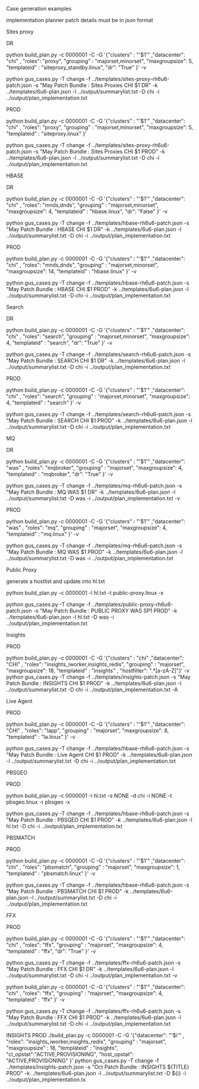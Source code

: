 
Case generation examples

implementation planner patch details must be in json format

Sites proxy

DR

python build_plan.py -c 0000001 -C -G '{"clusters" : "'$1'" ,"datacenter": "chi" , "roles": "proxy", "grouping" : "majorset,minorset", "maxgroupsize": 5, "templateid" : "siteproxy_standby.linux", "dr": "True"  }' -v

python gus_cases.py -T change  -f ../templates/sites-proxy-rh6u6-patch.json  -s "May Patch Bundle : Sites Proxies CHI $1 DR" -k ../templates/6u6-plan.json  -l ../output/summarylist.txt -D chi -i ../output/plan_implementation.txt

PROD

python build_plan.py -c 0000001 -C -G '{"clusters" : "'$1'" ,"datacenter": "chi" , "roles": "proxy", "grouping" : "majorset,minorset", "maxgroupsize": 5, "templateid" : "siteproxy.linux" }'

python gus_cases.py -T change  -f ../templates/sites-proxy-rh6u6-patch.json  -s "May Patch Bundle : Sites Proxies CHI $1 PROD" -k ../templates/6u6-plan.json  -l ../output/summarylist.txt -D chi -i ../output/plan_implementation.txt

HBASE

DR

python build_plan.py -c 0000001 -C -G '{"clusters" : "'$1'" ,"datacenter": "chi" , "roles": "mnds,dnds", "grouping" : "majorset,minorset", "maxgroupsize": 4, "templateid" : "hbase.linux", "dr": "False"  }' -v

python gus_cases.py -T change  -f ../templates/hbase-rh6u6-patch.json  -s "May Patch Bundle : HBASE CHI $1 DR" -k ../templates/6u6-plan.json  -l ../output/summarylist.txt -D chi -i ../output/plan_implementation.txt

PROD

python build_plan.py -c 0000001 -C -G '{"clusters" : "'$1'" ,"datacenter": "chi" , "roles": "mnds,dnds", "grouping" : "majorset,minorset", "maxgroupsize": 14, "templateid" : "hbase.linux" }' -v

python gus_cases.py -T change  -f ../templates/hbase-rh6u6-patch.json  -s "May Patch Bundle : HBASE CHI $1 PROD" -k ../templates/6u6-plan.json  -l ../output/summarylist.txt -D chi -i ../output/plan_implementation.txt

Search

DR

python build_plan.py -c 0000001 -C -G '{"clusters" : "'$1'" ,"datacenter": "chi" , "roles": "search", "grouping" : "majorset,minorset", "maxgroupsize": 4, "templateid" : "search", "dr": "True"  }' -v

python gus_cases.py -T change  -f ../templates/search-rh6u6-patch.json  -s "May Patch Bundle : SEARCH CHI $1 DR" -k ../templates/6u6-plan.json  -l ../output/summarylist.txt -D chi -i ../output/plan_implementation.txt

PROD

python build_plan.py -c 0000001 -C -G '{"clusters" : "'$1'" ,"datacenter": "chi" , "roles": "search", "grouping" : "majorset,minorset", "maxgroupsize": 4, "templateid" : "search" }' -v

python gus_cases.py -T change  -f ../templates/search-rh6u6-patch.json  -s "May Patch Bundle : SEARCH CHI $1 PROD" -k ../templates/6u6-plan.json  -l ../output/summarylist.txt -D chi -i ../output/plan_implementation.txt

MQ

DR

python build_plan.py -c 0000001 -C -G '{"clusters" : "'$1'" ,"datacenter": "was" , "roles": "mqbroker", "grouping" : "majorset", "maxgroupsize": 4, "templateid" : "mqbroker", "dr": "True"  }' -v

python gus_cases.py -T change  -f ../templates/mq-rh6u6-patch.json  -s "May Patch Bundle : MQ WAS $1 DR" -k ../templates/6u6-plan.json  -l ../output/summarylist.txt -D was -i ../output/plan_implementation.txt -v

PROD

python build_plan.py -c 0000001 -C -G '{"clusters" : "'$1'" ,"datacenter": "was" , "roles": "mq", "grouping" : "majorset", "maxgroupsize": 4, "templateid" : "mq.linux" }' -v

python gus_cases.py -T change  -f ../templates/mq-rh6u6-patch.json  -s "May Patch Bundle : MQ WAS $1 PROD" -k ../templates/6u6-plan.json  -l ../output/summarylist.txt -D was -i ../output/plan_implementation.txt

Public Proxy

generate a hostlist and update into hl.txt

python build_plan.py -c 0000001 -l hl.txt -t public-proxy.linux -x

python gus_cases.py -T change  -f ../templates/public-proxy-rh6u6-patch.json  -s "May Patch Bundle : PUBLIC PROXY WAS SP1 PROD" -k ../templates/6u6-plan.json  -l hl.txt -D was -i ../output/plan_implementation.txt

Insights

PROD

python build_plan.py -c 0000001 -C -G '{"clusters" : "chi" ,"datacenter": "CHI" , "roles": "insights_iworker,insights_redis", "grouping" : "majorset", "maxgroupsize": 18, "templateid" : "insights" , "hostfilter": ".*[a-zA-Z]"}' -v
python gus_cases.py -T change  -f ../templates/insights-patch.json  -s "May Patch Bundle : INSIGHTS CHI $1 PROD" -k ../templates/6u6-plan.json  -l ../output/summarylist.txt -D chi -i ../output/plan_implementation.txt -A


Live Agent

PROD

python build_plan.py -c 0000001 -C -G '{"clusters" : "'$1'" ,"datacenter": "CHI" , "roles": "lapp", "grouping" : "majorset", "maxgroupsize": 8, "templateid" : "la.linux" }' -v

python gus_cases.py -T change  -f ../templates/hbase-rh6u6-patch.json  -s "May Patch Bundle : Live Agent CHI $1 PROD" -k ../templates/6u6-plan.json  -l ../output/summarylist.txt -D chi -i ../output/plan_implementation.txt

PBSGEO

PROD

python build_plan.py -c 0000001 -l hl.txt -s NONE -d chi -i NONE -t pbsgeo.linux -r pbsgeo -x

python gus_cases.py -T change  -f ../templates/hbase-rh6u6-patch.json  -s "May Patch Bundle : PBSGEO CHI $1 PROD" -k ../templates/6u6-plan.json  -l hl.txt -D chi -i ../output/plan_implementation.txt

PBSMATCH

PROD

python build_plan.py -c 0000001 -C -G '{"clusters" : "'$1'" ,"datacenter": "chi" , "roles": "pbsmatch", "grouping" : "majorset", "maxgroupsize": 1, "templateid" : "pbsmatch.linux" }' -v

python gus_cases.py -T change  -f ../templates/hbase-rh6u6-patch.json  -s "May Patch Bundle : PBSMATCH CHI $1 PROD" -k ../templates/6u6-plan.json  -l ../output/summarylist.txt -D chi -i ../output/plan_implementation.txt

FFX

PROD

python build_plan.py -c 0000001 -C -G '{"clusters" : "'$1'" ,"datacenter": "chi" , "roles": "ffx", "grouping" : "majorset", "maxgroupsize": 4, "templateid" : "ffx", "dr": "True"  }' -v

python gus_cases.py -T change  -f ../templates/ffx-rh6u6-patch.json  -s "May Patch Bundle : FFX CHI $1 DR" -k ../templates/6u6-plan.json  -l ../output/summarylist.txt -D chi -i ../output/plan_implementation.txt -v

python build_plan.py -c 0000001 -C -G '{"clusters" : "'$1'" ,"datacenter": "chi" , "roles": "ffx", "grouping" : "majorset", "maxgroupsize": 4, "templateid" : "ffx" }' -v

python gus_cases.py -T change  -f ../templates/ffx-rh6u6-patch.json  -s "May Patch Bundle : FFX CHI $1 PROD" -k ../templates/6u6-plan.json  -l ../output/summarylist.txt -D chi -i ../output/plan_implementation.txt


INSIGHTS
PROD
    ./build_plan.py -c 0000001 -C -G '{"datacenter": "'$i'" , "roles": "insights_iworker,insights_redis", "grouping" : "majorset", "maxgroupsize" : 18, "templateid" : "insights", "cl_opstat":"ACTIVE,PROVISIONING", "host_opstat": "ACTIVE,PROVISIONING" }'
    python gus_cases.py -T change -f ../templates/insights-patch.json -s "Oct Patch Bundle : INSIGHTS ${TITLE} PROD" -k ../templates/6u6-plan.json -l ../output/summarylist.txt -D ${i} -i ../output/plan_implementation.tx
